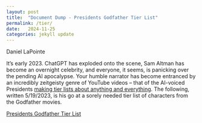 ```yaml
---
layout: post
title:  "Document Dump - Presidents Godfather Tier List"
permalink: /tier/
date:   2024-11-25
categories: jekyll update
---
```


Daniel LaPointe

It’s early 2023. ChatGPT has exploded onto the scene, Sam Altman has become an overnight celebrity, and everyone, it seems, is panicking over the pending AI apocalypse. Your humble narrator has become entranced by an incredibly zeitgeisty genre of YouTube videos – that of the AI-voiced Presidents [making tier lists about anything and everything](https://www.youtube.com/watch?v=Yrvky8KF6T0&list=PLCERq3lV6nD-zRawg5x5bmhLbiJQBx77-). The following, written 5/19/2023, is his go at a sorely needed tier list of characters from the Godfather movies.

[Presidents Godfather Tier List](/assets/dan_tiertier.pdf)